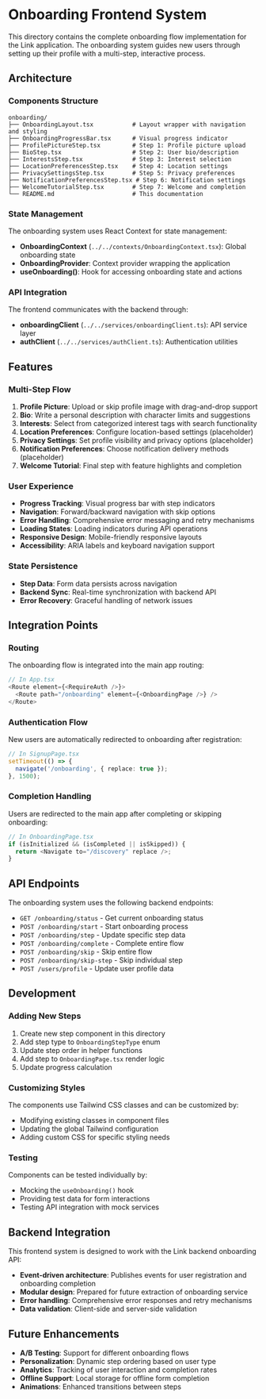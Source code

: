 # Onboarding Frontend System

This directory contains the complete onboarding flow implementation for the Link application. The onboarding system guides new users through setting up their profile with a multi-step, interactive process.

## Architecture

### Components Structure

```
onboarding/
├── OnboardingLayout.tsx           # Layout wrapper with navigation and styling
├── OnboardingProgressBar.tsx      # Visual progress indicator
├── ProfilePictureStep.tsx         # Step 1: Profile picture upload
├── BioStep.tsx                    # Step 2: User bio/description
├── InterestsStep.tsx              # Step 3: Interest selection
├── LocationPreferencesStep.tsx    # Step 4: Location settings
├── PrivacySettingsStep.tsx        # Step 5: Privacy preferences
├── NotificationPreferencesStep.tsx # Step 6: Notification settings
├── WelcomeTutorialStep.tsx        # Step 7: Welcome and completion
└── README.md                      # This documentation
```

### State Management

The onboarding system uses React Context for state management:

- **OnboardingContext** (`../../contexts/OnboardingContext.tsx`): Global onboarding state
- **OnboardingProvider**: Context provider wrapping the application
- **useOnboarding()**: Hook for accessing onboarding state and actions

### API Integration

The frontend communicates with the backend through:

- **onboardingClient** (`../../services/onboardingClient.ts`): API service layer
- **authClient** (`../../services/authClient.ts`): Authentication utilities

## Features

### Multi-Step Flow

1. **Profile Picture**: Upload or skip profile image with drag-and-drop support
2. **Bio**: Write a personal description with character limits and suggestions
3. **Interests**: Select from categorized interest tags with search functionality
4. **Location Preferences**: Configure location-based settings (placeholder)
5. **Privacy Settings**: Set profile visibility and privacy options (placeholder)
6. **Notification Preferences**: Choose notification delivery methods (placeholder)
7. **Welcome Tutorial**: Final step with feature highlights and completion

### User Experience

- **Progress Tracking**: Visual progress bar with step indicators
- **Navigation**: Forward/backward navigation with skip options
- **Error Handling**: Comprehensive error messaging and retry mechanisms
- **Loading States**: Loading indicators during API operations
- **Responsive Design**: Mobile-friendly responsive layouts
- **Accessibility**: ARIA labels and keyboard navigation support

### State Persistence

- **Step Data**: Form data persists across navigation
- **Backend Sync**: Real-time synchronization with backend API
- **Error Recovery**: Graceful handling of network issues

## Integration Points

### Routing

The onboarding flow is integrated into the main app routing:

```typescript
// In App.tsx
<Route element={<RequireAuth />}>
  <Route path="/onboarding" element={<OnboardingPage />} />
</Route>
```

### Authentication Flow

New users are automatically redirected to onboarding after registration:

```typescript
// In SignupPage.tsx
setTimeout(() => {
  navigate('/onboarding', { replace: true });
}, 1500);
```

### Completion Handling

Users are redirected to the main app after completing or skipping onboarding:

```typescript
// In OnboardingPage.tsx
if (isInitialized && (isCompleted || isSkipped)) {
  return <Navigate to="/discovery" replace />;
}
```

## API Endpoints

The onboarding system uses the following backend endpoints:

- `GET /onboarding/status` - Get current onboarding status
- `POST /onboarding/start` - Start onboarding process
- `POST /onboarding/step` - Update specific step data
- `POST /onboarding/complete` - Complete entire flow
- `POST /onboarding/skip` - Skip entire flow
- `POST /onboarding/skip-step` - Skip individual step
- `POST /users/profile` - Update user profile data

## Development

### Adding New Steps

1. Create new step component in this directory
2. Add step type to `OnboardingStepType` enum
3. Update step order in helper functions
4. Add step to `OnboardingPage.tsx` render logic
5. Update progress calculation

### Customizing Styles

The components use Tailwind CSS classes and can be customized by:

- Modifying existing classes in component files
- Updating the global Tailwind configuration
- Adding custom CSS for specific styling needs

### Testing

Components can be tested individually by:

- Mocking the `useOnboarding()` hook
- Providing test data for form interactions
- Testing API integration with mock services

## Backend Integration

This frontend system is designed to work with the Link backend onboarding API:

- **Event-driven architecture**: Publishes events for user registration and onboarding completion
- **Modular design**: Prepared for future extraction of onboarding service
- **Error handling**: Comprehensive error responses and retry mechanisms
- **Data validation**: Client-side and server-side validation

## Future Enhancements

- **A/B Testing**: Support for different onboarding flows
- **Personalization**: Dynamic step ordering based on user type
- **Analytics**: Tracking of user interaction and completion rates
- **Offline Support**: Local storage for offline form completion
- **Animations**: Enhanced transitions between steps
